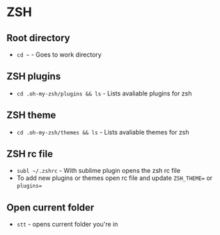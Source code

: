 # ZSH

## Root directory
* `cd ~` - Goes to work directory

## ZSH plugins
* `cd .oh-my-zsh/plugins && ls` - Lists avaliable plugins for zsh

## ZSH theme
* `cd .oh-my-zsh/themes && ls` - Lists avaliable themes for zsh

## ZSH rc file
* `subl ~/.zshrc` - With sublime plugin opens the zsh rc file
* To add new plugins or themes open rc file and update `ZSH_THEME=` or `plugins=`

## Open current folder
* `stt` - opens current folder you're in